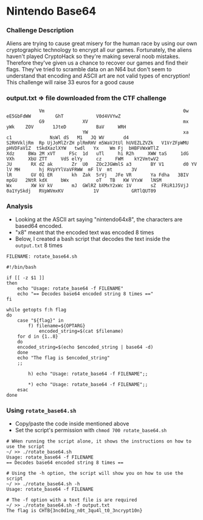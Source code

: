 # Nintendo Base64

### Challenge Description
Aliens are trying to cause great misery for the human race by using our own cryptographic technology to encrypt all our games.
Fortunately, the aliens haven't played CryptoHack so they're making several noob mistakes. Therefore they've given us a chance to recover our games and find their flags. 
They've tried to scramble data on an N64 but don't seem to understand that encoding and ASCII art are not valid types of encryption!
This challenge will raise 33 euros for a good cause

### output.txt => file downloaded from the CTF challenge
```
            Vm                                                   0w               eE5GbFdWW         GhT            V0d4VVYwZ
            G9              XV                                   mx              yWk    ZOV       1JteD           BaV     WRH
                            YW                                   xa             c1              NsWl dS   M1   JQ WV       d4
S2RHVkljRm  Rp UjJoMlZrZH plRmRHV m5WaVJtUl hUVEZLZVZk   V1VrZFpWMU  pHVDFaV1Z  tSkdXazlXYW   twdl   Yx    Wm Fj  bHBFVWxWTlZ
Xdz     BWa 2M xVT     FSc  1d   uTl     hi R2h     XWW taS     1dG VXh     XbU ZTT     VdS elYy     cz     FWM    kY2VmtwV2
JU       RX dZ ak       Zr  U0   ZOc2JGWmlS a3       BY V1       d0 YV       lV MH       hj RVpYYlVaVFRWW  mF lV  mt       3V
lR       GV 01 ER       kh  Zak  5rVj   JFe VR       Ya Fdha   3BIV mpGU   2NtR kdX     bWx          oT   TB   KW VYxW   lNSM
Wx       XW kV kV       mJ  GWlRZ bXMxY2xWc 1V       sZ  FRiR1J5VjJ  0a1YySkdj   RVpWVmxKV           1V            GRTlQUT09
```
### Analysis
- Looking at the ASCII art saying "nintendo64x8", the characters are based64 encoded. 
- "x8" meant that the encoded text was encoded 8 times
- Below, I created a bash script that decodes the text inside the ```output.txt``` 8 times
```
FILENAME: rotate_base64.sh

#!/bin/bash

if [[ -z $1 ]] 
then
	echo "Usage: rotate_base64 -f FILENAME"
	echo "== Decodes base64 encoded string 8 times =="
fi

while getopts f:h flag
do
    case "${flag}" in
        f) filename=${OPTARG}
            encoded_string=$(cat $filename)
	for d in {1..8}
	do 
	encoded_string=$(echo $encoded_string | base64 -d)
	done
	echo "The flag is $encoded_string"
	;;

        h) echo "Usage: rotate_base64 -f FILENAME";;		  
		
        *) echo "Usage: rotate_base64 -f FILENAME";;
    esac
done
```
### Using ```rotate_base64.sh```
- Copy/paste the code inside mentioned above
- Set the script's permission with ```chmod 700 rotate_base64.sh```
```
# WHen running the script alone, it shows the instructions on how to use the script
~/ >> ./rotate_base64.sh 
Usage: rotate_base64 -f FILENAME
== Decodes base64 encoded string 8 times ==

# Using the -h option, the script will show you on how to use the script
~/ >> ./rotate_base64.sh -h
Usage: rotate_base64 -f FILENAME

# The -f option with a text file is are required
~/ >> ./rotate_base64.sh -f output.txt 
The flag is CHTB{3nc0d1ng_n0t_3qu4l_t0_3ncrypt10n}
```
